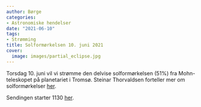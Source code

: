 ```yaml
---
author: Børge
categories:
- Astronomiske hendelser
date: "2021-06-10"
tags:
- Strømming
title: Solformørkelsen 10. juni 2021
cover:
  image: images/partial_eclipse.jpg
---
```


Torsdag 10. juni vil vi strømme den delvise solformørkelsen (51%) fra Mohn-teleskopet på planetariet i Tromsø. Steinar Thorvaldsen forteller mer om solformørkelser [her](https://uit.no/nyheter/artikkel?p_document_id=732699).

Sendingen starter 1130 [her](https://www.youtube.com/watch?v=kiMz_HCpGA4).
